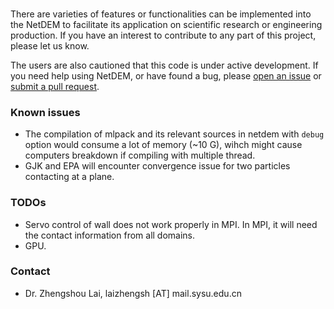 ###

There are varieties of features or functionalities can be implemented into the NetDEM to facilitate its application on scientific research or engineering production. If you have an interest to contribute to any part of this project, please let us know.

The users are also cautioned that this code is under active development. If you need help using NetDEM, or have found a bug, please [open an issue](https://github.com/apaam/netdem/issues) or [submit a pull request](https://github.com/apaam/netdem/pulls).

### Known issues

 - The compilation of mlpack and its relevant sources in netdem with ``debug`` option would consume a lot of memory (~10 G), wihch might cause computers breakdown if compiling with multiple thread.
 - GJK and EPA will encounter convergence issue for two particles contacting at a plane.

### TODOs

 - Servo control of wall does not work properly in MPI. In MPI, it will need the contact information from all domains. 
 - GPU.

### Contact

- Dr. Zhengshou Lai, laizhengsh [AT] mail.sysu.edu.cn